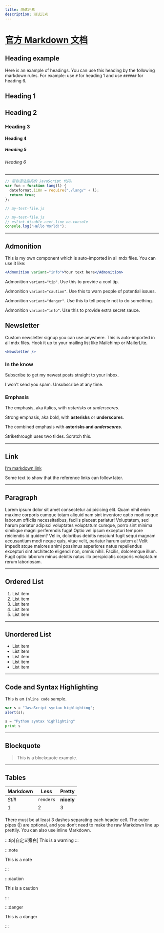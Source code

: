```yaml
---
title: 测试元素
description: 测试元素
---
```


# [官方 Markdown 文档](https://starlight.astro.build/zh-cn/guides/authoring-content/#note-%E6%97%81%E7%99%BD)

## Heading example

Here is an example of headings. You can use this heading by the following markdown rules. For example: use `#` for heading 1 and use `######` for heading 6.

## Heading 1

## Heading 2

### Heading 3

#### Heading 4

##### Heading 5

###### Heading 6

---

```js
// 带有语法高亮的 JavaScript 代码。
var fun = function lang(l) {
  dateformat.i18n = require("./lang/" + l);
  return true;
};
```

```js
// my-test-file.js

// my-test-file.js
// eslint-disable-next-line no-console
console.log("Hello World!");
```

---

## Admonition

This is my own component which is auto-imported in all mdx files. You can use it like:

```jsx
<Admonition variant="info">Your text here</Admonition>
```

Admonition `variant="tip"`. Use this to provide a cool tip.

Admonition `variant="caution"`. Use this to warn people of potential issues.

Admonition `variant="danger"`. Use this to tell people not to do something.

Admonition `variant="info"`. Use this to provide extra secret sauce.

## Newsletter

Custom newsletter signup you can use anywhere. This is auto-imported in all mdx files. Hook it up to your mailing list like Mailchimp or MailerLite.

```jsx
<Newsletter />
```

### In the know

Subscribe to get my newest posts straight to your inbox.

I won't send you spam. Unsubscribe at any time.

### Emphasis

The emphasis, aka italics, with _asterisks_ or _underscores_.

Strong emphasis, aka bold, with **asterisks** or **underscores**.

The combined emphasis with **asterisks and _underscores_**.

Strikethrough uses two tildes. Scratch this.

---

## Link

[I’m markdown link](https://www.google.com/)

Some text to show that the reference links can follow later.

---

## Paragraph

Lorem ipsum dolor sit amet consectetur adipisicing elit. Quam nihil enim maxime corporis cumque totam aliquid nam sint inventore optio modi neque laborum officiis necessitatibus, facilis placeat pariatur! Voluptatem, sed harum pariatur adipisci voluptates voluptatum cumque, porro sint minima similique magni perferendis fuga! Optio vel ipsum excepturi tempore reiciendis id quidem? Vel in, doloribus debitis nesciunt fugit sequi magnam accusantium modi neque quis, vitae velit, pariatur harum autem a! Velit impedit atque maiores animi possimus asperiores natus repellendus excepturi sint architecto eligendi non, omnis nihil. Facilis, doloremque illum. Fugit optio laborum minus debitis natus illo perspiciatis corporis voluptatum rerum laboriosam.

---

## Ordered List

1. List item
2. List item
3. List item
4. List item
5. List item

---

## Unordered List

- List item
- List item
- List item
- List item
- List item

---

## Code and Syntax Highlighting

This is an `Inline code` sample.

```javascript
var s = "JavaScript syntax highlighting";
alert(s);
```

```python
s = "Python syntax highlighting"
print s
```

---

## Blockquote

> This is a blockquote example.

---

## Tables

| Markdown | Less      | Pretty     |
| -------- | --------- | ---------- |
| _Still_  | `renders` | **nicely** |
| 1        | 2         | 3          |

There must be at least 3 dashes separating each header cell. The outer pipes (|) are optional, and you don’t need to make the raw Markdown line up prettily. You can also use inline Markdown.

:::tip[自定义旁白]
This is a warning
:::

:::note

This is a note

:::

:::caution

This is a caution

:::

:::danger

This is a danger

:::
